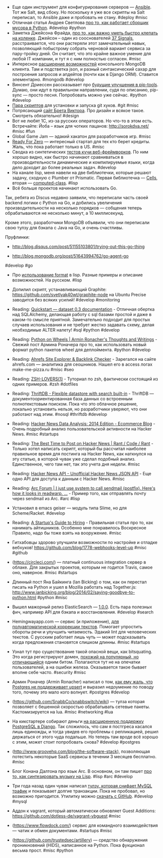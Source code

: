 * Еще один инструмент для конфигурирования серверов — [Ansible](https://github.com/ansible/ansible/). Тот же Salt, вид сбоку. Но поскольку я уже все скрипты на Salt переписал, то Ansible даже и пробовать не стану. #deploy #misc
* Отличная статья Андрея Светлова [про то, как работает сборщик мусора в Python](http://asvetlov.blogspot.ru/2013/05/gc.html). #develop #python
* Заметка Джейсона Фрайда, [про то, как важно уметь быстро клепать на коленке](http://www.inc.com/magazine/201305/jason-fried/the-importance-of-quick-and-dirty.html). Джейсон – один из сооснователей [37 Signals](http://37signals.com/), расстраивается, что они растеряли этот замечательный навык, позволяющий побыстрому собрать черновой вариант сервиса за пару-тройку дней. Он считает, что это крайне важное умение для любой IT компании, и тут я с ним полностью согласен. #misc
* Интересное [расширение возможностей](https://github.com/TylerBrock/mongo-hacker) консольного MongoDB клиента. Там и подстветка json, и разный синтаксический сахар для построения запросов и апдейтов (почти как в Django ORM). Ставится элементарно. #mongodb #develop
* Винсент Дриессен рассказывает про [будущие улучшения в pip-tools](http://nvie.com/posts/better-package-management/). Думаю, они идут в правильном направлении, судя по описанию, pip-sync — просто песня. Попробовать можно уже сейчас. #python #develop
* [Пара скриптов](http://stackoverflow.com/questions/3462955/putting-git-hooks-into-repository) для установки и запуска git хуков. #git #misc
* Потрясающий [сайт Брета Виктора](http://worrydream.com/). Про дизайн и всякое такое. Смотреть обязательно! #design
* Вот не любят 1С, из-за русских операторов. Но что-то в этом есть. Встречайте: Йоба – язык для чотких пацанов: http://sorokdva.net/ #misc #fun
* Global Game Jam — эдакий хакатон для разработчиков игр. #misc
* [Ready For Zero](https://www.readyforzero.com/) — интересный стартап для тех кто берет кредиты. Жаль, что пока работает только в US. #misc
* Сводка из синтетических [тестов кучи веб-фреймворков](http://www.techempower.com/benchmarks/). По ним хорошо видно, как быстро начинают сравниваться в производительности динамические и компилируемые языки, когда дело доходит до более реальных задач. #develop
* На канале lisp, меня навели на две библиотечки, которые решают задачу, сходную с Plumber от Prismatic. Первая библиотечка — [Cells](http://common-lisp.net/project/cells/), вторая — [computed-class](http://common-lisp.net/project/computed-class/index-old.shtml). #lisp
* Всё больше проектов начинают использовать Go.

Так, ребята из Discus недавно заявили, что переписали часть своей backend логики с Python на Go, и добились увеличения производительности на несколько порядков — собщения теперь обрабатываются не несколько минут, а 10 миллисекунд.

Кроме этого, разработчики MongoDB объявили, что они переписали свою тулзу для бэкапа с Java на Go, и очень счастливы.

Пруфлинки:

* http://blog.disqus.com/post/51155103801/trying-out-this-go-thing

* http://blog.mongodb.org/post/51643994762/go-agent-go

#develop #go
* Про [использование format](http://lisper.ru/pcl/a-few-format-recipes) в lisp. Разные примеры и описание возможностей. На русском. #lisp
* Допилил скрипт, устанавливающий Graphite: https://github.com/svetlyak40wt/graphite-node на Ubuntu Precise заводится без всяких усилий! #develop #monitoring
* Reading: [Quickstart — dataset 0.3 documentation](http://dataset.readthedocs.org/en/latest/quickstart.html) -  Отличная обертка над SQLAlchemy, делающая работу с sql базами простой и даже в каком-то смысле приятной. Замечательно подходит для простых случаев использования и не требует жестко задавать схему, делая необходимые ALTER налету! #sql #python #develop

* Reading: [Python on Wheels | Armin Ronacher's Thoughts and Writings](http://lucumr.pocoo.org/2014/1/27/python-on-wheels/) -  Свежий пост Армина Роначера про то, как использовать новый формат python пакетов wheel для деплоймента. #python #develop

* Reading: [Ahrefs Site Explorer & Backlink Checker](https://ahrefs.com/) -  Зарегался на сайте ahrefs.com — аналитика для сеошников. Нашел его в access логах make-me-pizza.ru #misc #seo

* Reading: [ZSH-LOVERS(1)](http://grml.org/zsh/zsh-lovers.html) -  Туториал по zsh, фактически состоящий из одних примеров. #zsh #dotfiles

* Reading: [ThriftDB - Flexible datastore with search built-in](http://www.thriftdb.com/) -  ThriftDB — документоориентированная база данных со встроенным полнотекстовым поиском. Пока что это облачное решение, локально установить нельзя, но разработчики уверяют, что они работают над этим. #nosql #thriftdb #develop

* Reading: [Hacker News Data Analysis: 2014 Edition - Ecommerce Blog](http://blog.rjmetrics.com/2014/01/23/hacker-news-data-analysis-2014-edition/) -  Очень подробный анализ пользовательской активности на Hacker News. #misc #startups

* Reading: [The Best Time to Post on Hacker News | Rant / Code / Rant](http://nathanael.hevenet.com/the-best-time-to-post-on-hacker-news-a-comprehensive-answer/) -  Только хотел написать скрипт, который бы рассчитал наиболее правильное время для постинга на Hacker News, как наткнулся на эту статью, в которой чувак уже сделал подобный анализ. Единственное, чего там нет, так это учета дня недели. #misc

* Reading: [Hacker News API - Unofficial Hacker News JSON API](http://hndroidapi.appspot.com/) -  Еще одно API для доступа к данным с Hacker News. #misc

* Reading: [Arc Forum | I just use system to call sendmail (postfix). Here's how it looks in readwarp. ...](http://arclanguage.org/item?id=14622) -  Пример того, как отправлять почту через sendmail из Arc. #arc #lisp

* Установил в emacs geiser — модуль типа Slime, но для Scheme/Racket. #develop

* Reading: [A Startup's Guide to Hiring](http://blog.sourcing.io/startups-hiring-guide) -  Правильная статья про то, как нанимать айтишников. Особенно мне понравилось Воскресное Правило, надо бы тоже взять на вооружение. #misc

* Гитхабовцы здорово улучшили возможности по настройке и отладке вебхуков! https://github.com/blog/1778-webhooks-level-up #misc #github

* (https://circleci.com/) — платный continuous integration сервер в облаке. Для закрытых проектов, которым не годится Travis, самое оно, наверное. #misc #startups

* Длинный пост Яна Байкинга (Ian Bicking) о том, как он перестал писать на Python и ушел в Mozilla работать над Together.js: http://www.ianbicking.org/blog/2014/02/saying-goodbye-to-python.html #python #misc

* Вышел мажорный релиз ElasticSearch — [1.0.0](http://www.elasticsearch.org/blog/1-0-0-released/). Есть пара полезных фич, например API для бэкапа и восстановления. #develop #search

* Hemingwayapp.com — сервис (и приложение), [для полуавтоматической коррекции текстов](http://www.hemingwayapp.com/). Помогает упростить обороты речи и улучшить читаемость. Эдакий lint для человеческих текстов. С русским работает лишь чуть — может подсказывать когда предложения становятся слишком длинны. #misc #startups

* Узнал тут про существование такой опасной вещи, как bitsquating. Это когда регистрируют домен, [похожий на популярный, но отличающийся](http://dinaburg.org/bitsquatting.html) одним битом. Полагаются тут не на опечатки пользователей, а на ошибки железа. Оказывается такое бывает вполне себе часто. #security #misc

* Армин Роначер (Armin Ronacher) написал о том, [как ему жаль, что Postgres не поддерживает upsert](http://lucumr.pocoo.org/2014/2/16/a-case-for-upserts/) и выразил недоумение по поводу того, почему это мало кого волнует. #postgres #develop

* (https://github.com/SnabbCo/snabbswitch/wiki) — тулза которая позволяет с бешенной скоростью обрабатывать сетевые пакеты. Кастомизируется на lua. #misc #networking #lua

* На кикстартере собирают деньги [на расширенную поддержку PostgreSQL в Django](https://www.kickstarter.com/projects/mjtamlyn/improved-postgresql-support-in-django). Так сложилось, что сам я постгреса касался лишь единожды, и тогда увидев его проблемы с репликацией, решил держаться от этого чуда подальше. Но теперь там вроде всё хорошо с этим, может стоит попробовать снова? #develop #postgres

* (http://www.groovehq.com/blog/the-software-stack), позволяющая потестить некоторые SaaS сервисы в течении 3 месяцев бесплатно. #misc

* Блог Конана Далтона про язык Arc. В основном, он там пишет [про то, как синтезировать музыку на Lisp](http://www.fnargs.com/). #lisp #arc #develop

* Три года назад один чувак написал [тулзу, которая снифает MySQL трафик](http://yoshinorimatsunobu.blogspot.ru/2011/04/tracking-long-running-transactions-in.html) и показывает долгие транзакции. Пока не пробовал, но возможно пригодится. Утилитку можно [скачать с GitHub](https://github.com/yoshinorim/MySlowTranCapture). #develop #mysql

* Аддон к vagrant, который автоматически обновляет Guest Additions: https://github.com/dotless-de/vagrant-vbguest #misc

* (https://www.flowdock.com/) сервис для командного взаимодействия — чатик и обмен документами. #startups #misc

* (https://github.com/trustedsec/artillery) — средство обнаружения проникновений (HIDS), написанное на Python. Пока фукционал весьма прост. #misc #python

